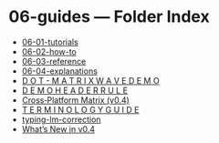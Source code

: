 <!--══════════════════════════════════════════════════
  ╔══════════════════════════════════════════════════════════════╗
  ║  ░  06-guides — Index  ░░░░░░░░░░░░░░░░░░░░░░░░░░░░░░░  ║
  ║                                                              ║
  ║                                                              ║
  ║                                                              ║
  ║                                                              ║
  ║           ╌╌  P L A C E H O L D E R  ╌╌                      ║
  ║                                                              ║
  ║                                                              ║
  ║                                                              ║
  ║                                                              ║
  ╚══════════════════════════════════════════════════════════════╝
    • WHAT ▸ Index of this folder
    • WHY  ▸ Quick navigation and discovery
    • HOW  ▸ Auto-generated; edit children, not this list
-->

# 06-guides — Folder Index

- [06-01-tutorials](./06-01-tutorials/)
- [06-02-how-to](./06-02-how-to/)
- [06-03-reference](./06-03-reference/)
- [06-04-explanations](./06-04-explanations/)
- [D O T - M A T R I X   W A V E   D E M O](./dot-matrix-wave.md)
- [D E M O   H E A D E R   R U L E](./demo-header.md)
- [Cross‑Platform Matrix (v0.4)](./platform_matrix.md)
- [T E R M I N O L O G Y   G U I D E](./terminology.md)
- [typing-lm-correction](./typing-lm-correction/README.md)
- [What’s New in v0.4](./whats-new-v0.4.md)
